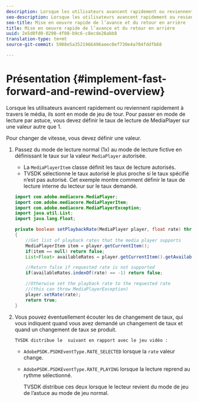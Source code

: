 ```yaml
---
description: Lorsque les utilisateurs avancent rapidement ou reviennent rapidement à travers le média, ils sont en mode de jeu de tour. Pour passer en mode de lecture par astuce, vous devez définir le taux de lecture de MediaPlayer sur une valeur autre que 1.
seo-description: Lorsque les utilisateurs avancent rapidement ou reviennent rapidement à travers le média, ils sont en mode de jeu de tour. Pour passer en mode de lecture par astuce, vous devez définir le taux de lecture de MediaPlayer sur une valeur autre que 1.
seo-title: Mise en oeuvre rapide de l’avance et du retour en arrière
title: Mise en oeuvre rapide de l’avance et du retour en arrière
uuid: 2e5d0fd0-0290-4f08-b9c6-c8ecde26abb8
translation-type: tm+mt
source-git-commit: 5908e5a3521966496aeec0ef730e4a704fddfb68

---
```



# Présentation {#implement-fast-forward-and-rewind-overview}

Lorsque les utilisateurs avancent rapidement ou reviennent rapidement à travers le média, ils sont en mode de jeu de tour. Pour passer en mode de lecture par astuce, vous devez définir le taux de lecture de MediaPlayer sur une valeur autre que 1.

Pour changer de vitesse, vous devez définir une valeur.

1. Passez du mode de lecture normal (1x) au mode de lecture fictive en définissant le taux sur la valeur `MediaPlayer` autorisée.

   * La `MediaPlayerItem` classe définit les taux de lecture autorisés.
   * TVSDK sélectionne le taux autorisé le plus proche si le taux spécifié n’est pas autorisé.
   Cet exemple montre comment définir le taux de lecture interne du lecteur sur le taux demandé.

   ```java
   import com.adobe.mediacore.MediaPlayer; 
   import com.adobe.mediacore.MediaPlayerItem; 
   import com.adobe.mediacore.MediaPlayerException; 
   import java.util.List; 
   import java.lang.Float; 
   
   private boolean setPlaybackRate(MediaPlayer player, float rate) throws MediaPlayerException  
   { 
       //Get list of playback rates that the media player supports 
       MediaPlayerItem item = player.getCurrentItem(); 
       if(item == null) return false; 
       List<Float> availableRates = player.getCurrentItem().getAvailablePlaybackRates(); 
   
       //Return false if requested rate is not supported 
       if(availableRates.indexOf(rate) == -1) return false; 
   
       //Otherwise set the playback rate to the requested rate  
       //(this can throw MediaPlayerException) 
       player.setRate(rate); 
       return true; 
   }
   ```

1. Vous pouvez éventuellement écouter les  de changement de taux, qui vous indiquent quand vous avez demandé un changement de taux et quand un changement de taux se produit.

       TVSDK distribue le  suivant en rapport avec le jeu vidéo :
   
   * `AdobePSDK.PSDKEventType.RATE_SELECTED` lorsque la `rate` valeur change.

   * `AdobePSDK.PSDKEventType.RATE_PLAYING` lorsque la lecture reprend au rythme sélectionné.

      TVSDK distribue ces deux  lorsque le lecteur revient du mode de jeu de l’astuce au mode de jeu normal.

